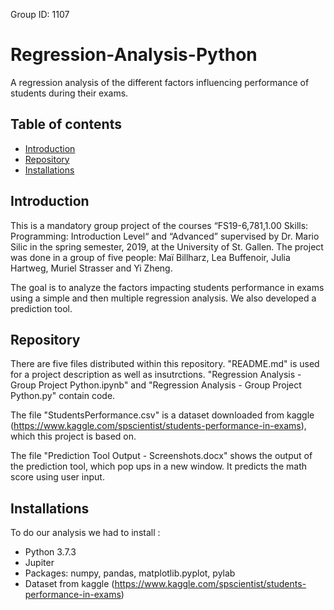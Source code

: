Group ID: 1107

# Regression-Analysis-Python
A regression analysis of the different factors influencing performance of students during their exams. 

## Table of contents
* [Introduction](#Introduction)
* [Repository](#Repository)
* [Installations](#Installations)
  
## Introduction
This is a mandatory group project  of the courses “FS19-6,781,1.00 Skills: Programming: Introduction Level“ and “Advanced” supervised by Dr. Mario Silic in the spring semester, 2019, at the University of St. Gallen. The project was done in a group of five people: Maï Billharz, Lea Buffenoir, Julia Hartweg, Muriel Strasser and Yi Zheng. 

The goal is to analyze the factors impacting students performance in exams using a simple and then multiple regression analysis. We also developed a prediction tool. 

## Repository

There are five files distributed within this repository. "README.md" is used for a project description as well as insutrctions. "Regression Analysis - Group Project Python.ipynb" and "Regression Analysis - Group Project Python.py" contain code.

The file "StudentsPerformance.csv" is a dataset downloaded from kaggle (https://www.kaggle.com/spscientist/students-performance-in-exams), which this project is based on.

The file "Prediction Tool Output - Screenshots.docx" shows the output of the prediction tool, which pop ups in a new window. It predicts the math score using user input.

## Installations 
To do our analysis we had to install : 
* Python 3.7.3
* Jupiter
* Packages: numpy, pandas, matplotlib.pyplot, pylab 
* Dataset from kaggle (https://www.kaggle.com/spscientist/students-performance-in-exams) 
